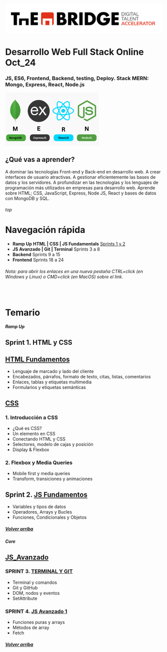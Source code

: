 ![logotipo de The Bridge](./assets/img/logo.png)

# Desarrollo Web Full Stack Online Oct_24

### JS, ES6, Frontend, Backend, testing, Deploy. Stack MERN: Mongo, Express, React, Node.js 

<img src="./assets/img/mern.png" alt="mern icon" width="300" style="display: inline-block; margin-right: 10px;"/> &nbsp;

## ¿Qué vas a aprender?
A dominar las tecnologías Front-end y Back-end en desarrollo web.
A crear interfaces de usuario atractivas.
A gestionar eficientemente las bases de datos y los servidores.
A profundizar en las tecnologías y los lenguajes de programación más utilizados en empresas para desarrollo web.
Aprende sobre HTML; CSS, JavaScript, Express, Node JS, React y bases de datos con MongoDB y SQL.
<br>

###### top
# Navegación rápida

- **Ramp Up** **HTML | CSS | JS Fundamentals** [Sprints 1 y 2](#ramp-up)
- **JS Avanzado | Git | Terminal** Sprints 3 a 8
- **Backend** Sprints 9 a 15
- **Frontend** Sprints 18 a 24

###### Nota: para abrir los enlaces en una nueva pestaña CTRL+click (en Windows y Linux) o CMD+click (en MacOS) sobre el link.


<br/>

# Temario

##### Ramp Up
## Sprint 1. HTML y CSS
## [HTML Fundamentos](./01_Ramp_Up/01_html/)
- Lenguaje de marcado y lado del cliente
- Encabezados, párrafos, formato de texto, citas, listas, comentarios
- Enlaces, tablas y etiquetas multimedia
- Formularios y etiquetas semánticas

## [CSS](./01_Ramp_Up/02_css/) 


### 1. Introducción a CSS
- ¿Qué es CSS?
- Un elemento en CSS
- Conectando HTML y CSS
- Selectores, modelo de cajas y posición 
- Display & Flexbox


###  2. Flexbox y Media Queries
- Mobile first y media queries
- Transform, transiciones y animaciones


## Sprint 2. [JS Fundamentos](./01_Ramp_Up/03_js/) 
- Variables y tipos de datos
- Operadores, Arrays y Bucles
- Funciones, Condicionales y Objetos


##### [Volver arriba](#top)

##### Core
## [JS_Avanzado](./02_JavaScript_Avanzado)

### SPRINT 3. [TERMINAL Y GIT](./02_JS_avanzado/sprint_3/)
- Terminal y comandos
- Git y GitHub
- DOM, nodos y eventos
- SetAttribute

### SPRINT 4. [JS Avanzado 1]()
- Funciones puras y arrays
- Métodos de array
- Fetch



##### [Volver arriba](#top)